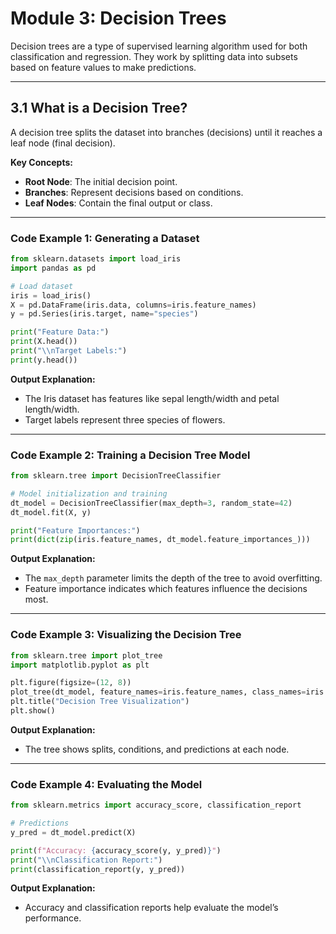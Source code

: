 # Module 3: Decision Trees

Decision trees are a type of supervised learning algorithm used for both classification and regression. They work by splitting data into subsets based on feature values to make predictions.

---

## 3.1 What is a Decision Tree?

A decision tree splits the dataset into branches (decisions) until it reaches a leaf node (final decision).

**Key Concepts:**

- **Root Node**: The initial decision point.
- **Branches**: Represent decisions based on conditions.
- **Leaf Nodes**: Contain the final output or class.

---

### Code Example 1: Generating a Dataset

```python
from sklearn.datasets import load_iris
import pandas as pd

# Load dataset
iris = load_iris()
X = pd.DataFrame(iris.data, columns=iris.feature_names)
y = pd.Series(iris.target, name="species")

print("Feature Data:")
print(X.head())
print("\\nTarget Labels:")
print(y.head())

```

**Output Explanation:**

- The Iris dataset has features like sepal length/width and petal length/width.
- Target labels represent three species of flowers.

---

### Code Example 2: Training a Decision Tree Model

```python
from sklearn.tree import DecisionTreeClassifier

# Model initialization and training
dt_model = DecisionTreeClassifier(max_depth=3, random_state=42)
dt_model.fit(X, y)

print("Feature Importances:")
print(dict(zip(iris.feature_names, dt_model.feature_importances_)))

```

**Output Explanation:**

- The `max_depth` parameter limits the depth of the tree to avoid overfitting.
- Feature importance indicates which features influence the decisions most.

---

### Code Example 3: Visualizing the Decision Tree

```python
from sklearn.tree import plot_tree
import matplotlib.pyplot as plt

plt.figure(figsize=(12, 8))
plot_tree(dt_model, feature_names=iris.feature_names, class_names=iris.target_names, filled=True)
plt.title("Decision Tree Visualization")
plt.show()

```

**Output Explanation:**

- The tree shows splits, conditions, and predictions at each node.

---

### Code Example 4: Evaluating the Model

```python
from sklearn.metrics import accuracy_score, classification_report

# Predictions
y_pred = dt_model.predict(X)

print(f"Accuracy: {accuracy_score(y, y_pred)}")
print("\\nClassification Report:")
print(classification_report(y, y_pred))

```

**Output Explanation:**

- Accuracy and classification reports help evaluate the model’s performance.